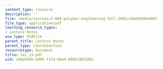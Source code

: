 ```yaml
---
content_type: resource
description: ''
file: /media/courses/3-064-polymer-engineering-fall-2003/cbbe936bbd09f1746be4686b1903266c_lec_13.pdf
file_type: application/pdf
learning_resource_types:
- Lecture Notes
ocw_type: OCWFile
parent_title: Lecture Notes
parent_type: CourseSection
resourcetype: Document
title: lec_13.pdf
uid: cbbe936b-bd09-f174-6be4-686b1903266c
---
```

